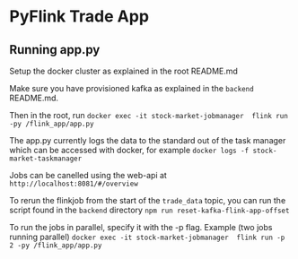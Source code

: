 # PyFlink Trade App

## Running app.py

Setup the docker cluster as explained in the root README.md

Make sure you have provisioned kafka as explained in the `backend` README.md.

Then in the root, run `docker exec -it stock-market-jobmanager  flink run -py /flink_app/app.py`

The app.py currently logs the data to the standard out of the task manager which can be accessed
with docker, for example `docker logs -f stock-market-taskmanager`

Jobs can be canelled using the web-api at `http://localhost:8081/#/overview`

To rerun the flinkjob from the start of the `trade_data` topic, you can run the script found in the `backend` directory
`npm run reset-kafka-flink-app-offset`

To run the jobs in parallel, specify it with the -p flag.
Example (two jobs running parallel)
`docker exec -it stock-market-jobmanager  flink run -p 2 -py /flink_app/app.py`